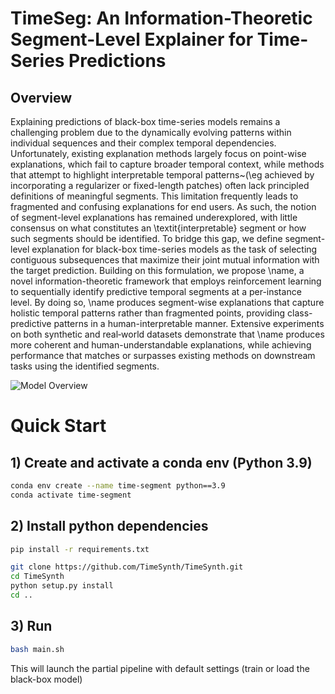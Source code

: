 # TimeSeg: An Information-Theoretic Segment-Level Explainer for Time-Series Predictions

## Overview

Explaining predictions of black-box time-series models remains a challenging problem due to the dynamically evolving patterns within individual sequences and their complex temporal dependencies. Unfortunately, existing explanation methods largely focus on point-wise explanations, which fail to capture broader temporal context, while methods that attempt to highlight interpretable temporal patterns~(\eg achieved by incorporating a regularizer or fixed-length patches) often lack principled definitions of meaningful segments. This limitation frequently leads to fragmented and confusing explanations for end users. 
As such, the notion of segment-level explanations has remained underexplored, with little consensus on what constitutes an \textit{interpretable} segment or how such segments should be identified. To bridge this gap, we define segment-level explanation for black-box time-series models as the task of selecting contiguous subsequences that maximize their joint mutual information with the target prediction. Building on this formulation, we propose \name, a novel information-theoretic framework that employs reinforcement learning to sequentially identify predictive temporal segments at a per-instance level. 
By doing so, \name produces segment-wise explanations that capture holistic temporal patterns rather than fragmented points, providing class-predictive patterns in a human-interpretable manner. Extensive experiments on both synthetic and real‑world datasets demonstrate that \name produces more coherent and human-understandable explanations, while achieving performance that matches or surpasses existing methods on downstream tasks using the identified segments.

![Model Overview](https://github.com/user-attachments/assets/2e1c3991-aa23-4038-99e7-3720e169cdaf)

# Quick Start

## 1) Create and activate a conda env (Python 3.9)

```bash
conda env create --name time-segment python==3.9
conda activate time-segment
```

## 2) Install python dependencies

```bash
pip install -r requirements.txt

git clone https://github.com/TimeSynth/TimeSynth.git
cd TimeSynth
python setup.py install
cd ..
```

## 3) Run
```bash
bash main.sh
```
This will launch the partial pipeline with default settings (train or load the black-box model)
